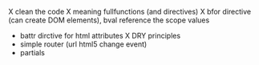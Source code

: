 X clean the code
X meaning fullfunctions (and directives)
X bfor directive (can create DOM elements), bval reference the scope values
- battr dirctive for html attributes
X DRY principles
- simple router (url html5 change event)
- partials
